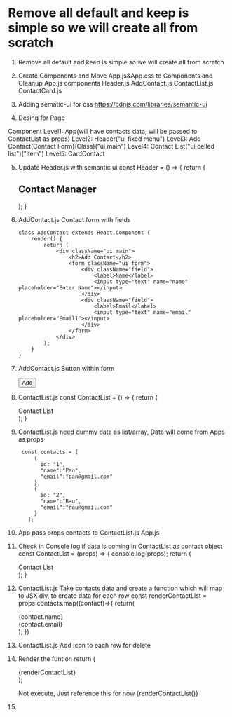 # Remove all default and keep is simple so we will create all from scratch

1. Remove all default and keep is simple so we will create all from scratch

2. Create Components and Move App.js&App.css to Components and Cleanup App.js
		components
			Header.js
			AddContact.js
			ContactList.js
			ContactCard.js

3. Adding sematic-ui for css
https://cdnjs.com/libraries/semantic-ui
<link rel="stylesheet" href="https://cdnjs.cloudflare.com/ajax/libs/semantic-ui/2.4.1/semantic.min.css" integrity="sha512-8bHTC73gkZ7rZ7vpqUQThUDhqcNFyYi2xgDgPDHc+GXVGHXq+xPjynxIopALmOPqzo9JZj0k6OqqewdGO3EsrQ==" crossorigin="anonymous" referrerpolicy="no-referrer" />

4. Desing for Page

Component
Level1: App(will have contacts data, will be passed to ContactList as props)
	Level2: Header("ui fixed menu")
		Level3: Add Contact(Contact Form)(Class)("ui main")
			Level4: Contact List("ui celled list")("item")
				Level5: CardContact
				
5. Update Header.js with semantic ui
	const Header = () => {
		return ( 
			<div className="ui fixed menu">
				<div className="ui container center">
					<h2>Contact Manager</h2>
				</div>
			</div>
		 );
	}

6. 	AddContact.js Contact form with fields

		class AddContact extends React.Component {
			render() {
				return (
					<div className="ui main">
						<h2>Add Contact</h2>
						<form className="ui form">
							<div className="field">
								<label>Name</label>
								<input type="text" name="name" placeholder="Enter Name"></input>
							</div>
							<div className="field">
								<label>Email</label>
								<input type="text" name="email" placeholder="Email1"></input>
							</div>
						</form>
					</div>
				);
			}
		}
	

7. AddContact.js Button within form

	<button className="ui button blue">Add</button>
	
8. ContactList.js 
		const ContactList = () => {
			return ( 
				<div className="ui celled list">
					Contact List
				</div>
			 );
		}

9. ContactList.js need dummy data as list/array, Data will come from Apps as props 

		const contacts = [
			{
			  id: "1",
			  "name":"Pan",
			  "email":"pan@gmail.com"
			},
			{
			  id: "2",
			  "name":"Rau",
			  "email":"rau@gmail.com"
			}
		  ];

10. App pass props contacts to ContactList.js
	App.js
      <ContactList contacts={contacts}/>
	
	
	
11. Check in Console log if data is coming in ContactList as contact object
	const ContactList = (props) => {
		console.log(props);
		return ( 
			<div className="ui celled list">
				Contact List
			</div>
		 );
	}

12. ContactList.js Take contacts data and create a function which will map to JSX div, to create data for each row
		const renderContactList = props.contacts.map((contact)=>{
			return(
				<div className="item">
					<div className="content">
						<div className="header">{contact.name}</div>
						<div>{contact.email}</div>
					</div>
				</div>
			);
		})

13. ContactList.js Add icon to each row for delete
                <i className="trash alternate outline icon"></i>		
	
14. Render the funtion
    return ( 
        <div className="ui celled list">
            {renderContactList}
        </div>
     );
	 
	Not execute, Just reference this for now
		{renderContactList()}
	  
15. 